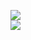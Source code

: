 [![](https://img.shields.io/badge/Made%20With-Github%20Spray-lightgrey.svg?style=for-the-badge&logo=github)](https://github.com/Annihil/github-spray#23803)  
[![](https://i.imgur.com/2DrTn0Z.gif)](https://github.com/Annihil/github-spray)
